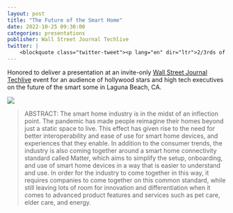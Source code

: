 ```yaml
---
layout: post
title: "The Future of the Smart Home"
date: 2022-10-25 09:30:00
categories: presentations
publisher: Wall Street Journal Techlive
twitter: |
    <blockquote class="twitter-tweet"><p lang="en" dir="ltr">2/3rds of US households have a connected home device. <br><br>More than 50% have purchased one in the past 3 years.<br><br>Mark Benson of <a href="https://twitter.com/SamsungUS?ref_src=twsrc%5Etfw">@SamsungUS</a> <a href="https://twitter.com/smartthings?ref_src=twsrc%5Etfw">@smartthings</a> talking about the Matter standard at <a href="https://twitter.com/WSJ?ref_src=twsrc%5Etfw">@WSJ</a> Tech Live. <a href="https://t.co/5dBTE2KzL3">pic.twitter.com/5dBTE2KzL3</a></p>&mdash; Greg Kahn | GK Digital Ventures (@GK_Ventures) <a href="https://twitter.com/GK_Ventures/status/1584948585422286848?ref_src=twsrc%5Etfw">October 25, 2022</a></blockquote> <script async src="https://platform.twitter.com/widgets.js" charset="utf-8"></script>
---
```


Honored to deliver a presentation at an invite-only [Wall Street Journal Techlive][ln1] event for an audience of hollywood stars and high tech executives on the future of the smart some in Laguna Beach, CA.

<p><img src="/images/MDB-wall-street-journal-techlive-2022.png"></p>

> ABSTRACT: The smart home industry is in the midst of an inflection point. The pandemic has made people reimagine their homes beyond just a static space to live. This effect has given rise to the need for better interoperability and ease of use for smart home devices, and experiences that they enable. In addition to the consumer trends, the industry is also coming together around a smart home connectivity standard called Matter, which aims to simplify the setup, onboarding, and use of smart home devices in a way that is easier to understand and use. In order for the industry to come together in this way, it requires companies to come together on this common standard, while still leaving lots of room for innovation and differentiation when it comes to advanced product features and services such as pet care, elder care, and energy.

[ln1]: https://wsjtechlive.wsj.com/home/ "Wall Street Journal Techlive"

